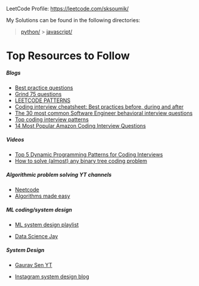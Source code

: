 LeetCode Profile: https://leetcode.com/sksoumik/

My Solutions can be found in the following directories:

> [python/](https://github.com/sksoumik/leetrank/tree/main/python) > [javascript/](https://github.com/sksoumik/leetrank/tree/main/javascript)

# Top Resources to Follow

##### Blogs

- [Best practice questions](https://www.techinterviewhandbook.org/best-practice-questions/)
- [Grind 75 questions](https://www.techinterviewhandbook.org/grind75)
- [LEETCODE PATTERNS](https://seanprashad.com/leetcode-patterns/)
- [Coding interview cheatsheet: Best practices before, during and after](https://www.techinterviewhandbook.org/coding-interview-cheatsheet/)
- [The 30 most common Software Engineer behavioral interview questions](https://www.techinterviewhandbook.org/behavioral-interview-questions/)
- [Top coding interview patterns](https://designgurus.org/blog/grokking-leetcode)
- [14 Most Popular Amazon Coding Interview Questions](https://designgurus.org/blog/amazon-14-question)

##### Videos

- [Top 5 Dynamic Programming Patterns for Coding Interviews](https://youtu.be/mBNrRy2_hVs)
- [How to solve (almost) any binary tree coding problem](https://youtu.be/s2Yyk3qdy3o)

##### Algorithmic problem solving YT channels

- [Neetcode](https://www.youtube.com/c/NeetCode)
- [Algorithms made easy](https://www.youtube.com/c/AlgorithmsMadeEasy)

##### ML coding/system design

- [ML system design playlist](https://www.youtube.com/playlist?list=PLmGsNPZGeM5D8fgr2scwe8wZih4SYB7Vt)

- [Data Science Jay](https://www.youtube.com/c/DataScienceJay/playlists)

##### System Design

- [Gaurav Sen YT](https://www.youtube.com/playlist?list=PLMCXHnjXnTnvo6alSjVkgxV-VH6EPyvoX)

- [Instagram system design blog](https://www.educative.io/courses/grokking-the-system-design-interview/m2yDVZnQ8lG)

